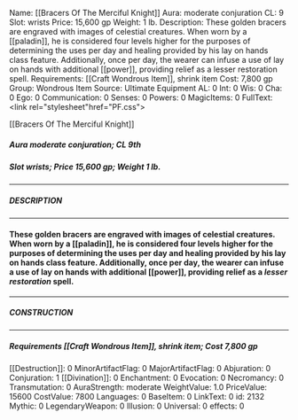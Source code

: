 Name: [[Bracers Of The Merciful Knight]]
Aura: moderate conjuration
CL: 9
Slot: wrists
Price: 15,600 gp
Weight: 1 lb.
Description: These golden bracers are engraved with images of celestial creatures. When worn by a [[paladin]], he is considered four levels higher for the purposes of determining the uses per day and healing provided by his lay on hands class feature. Additionally, once per day, the wearer can infuse a use of lay on hands with additional [[power]], providing relief as a lesser restoration spell.
Requirements: [[Craft Wondrous Item]], shrink item
Cost: 7,800 gp
Group: Wondrous Item
Source: Ultimate Equipment
AL: 0
Int: 0
Wis: 0
Cha: 0
Ego: 0
Communication: 0
Senses: 0
Powers: 0
MagicItems: 0
FullText: <link rel="stylesheet"href="PF.css"><div class="heading"><p class="alignleft">[[Bracers Of The Merciful Knight]]</p><div style="clear: both;"></div></div><div><h5><b>Aura </b>moderate conjuration; <b>CL </b>9th</h5><h5><b>Slot </b>wrists; <b>Price </b>15,600 gp; <b>Weight </b>1 lb.</h5></div><hr/><div><h5><b>DESCRIPTION</b></h5></div><hr/><div><h4><p>These golden bracers are engraved with images of celestial creatures. When worn by a [[paladin]], he is considered four levels higher for the purposes of determining the uses per day and healing provided by his lay on hands class feature. Additionally, once per day, the wearer can infuse a use of lay on hands with additional [[power]], providing relief as a <i>lesser restoration</i> spell.</p></h4></div><hr/><div><h5><b>CONSTRUCTION</b></h5></div><hr/><div><h5><b>Requirements </b>[[Craft Wondrous Item]], <i>shrink item</i>; <b>Cost </b>7,800 gp</h5></div>
[[Destruction]]: 0
MinorArtifactFlag: 0
MajorArtifactFlag: 0
Abjuration: 0
Conjuration: 1
[[Divination]]: 0
Enchantment: 0
Evocation: 0
Necromancy: 0
Transmutation: 0
AuraStrength: moderate
WeightValue: 1.0
PriceValue: 15600
CostValue: 7800
Languages: 0
BaseItem: 0
LinkText: 0
id: 2132
Mythic: 0
LegendaryWeapon: 0
Illusion: 0
Universal: 0
effects: 0
